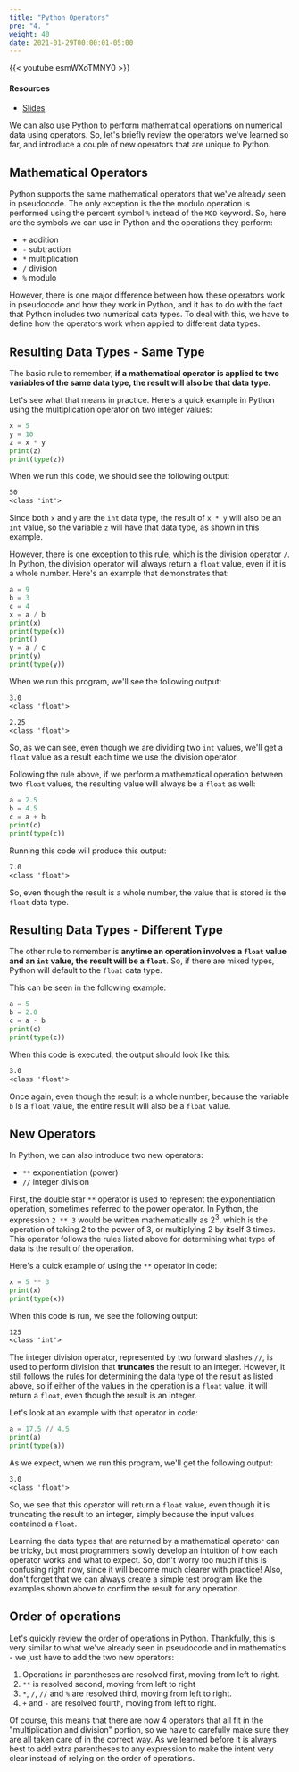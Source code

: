```yaml
---
title: "Python Operators"
pre: "4. "
weight: 40
date: 2021-01-29T00:00:01-05:00
---
```


{{< youtube esmWXoTMNY0 >}}

#### Resources

* <a href="slides" target="_blank">Slides</a>

We can also use Python to perform mathematical operations on numerical data using operators. So, let's briefly review the operators we've learned so far, and introduce a couple of new operators that are unique to Python. 

## Mathematical Operators

Python supports the same mathematical operators that we've already seen in pseudocode. The only exception is the the modulo operation is performed using the percent symbol `%` instead of the `MOD` keyword. So, here are the symbols we can use in Python and the operations they perform:

* `+` addition
* `-` subtraction
* `*` multiplication
* `/` division
* `%` modulo

However, there is one major difference between how these operators work in pseudocode and how they work in Python, and it has to do with the fact that Python includes two numerical data types. To deal with this, we have to define how the operators work when applied to different data types.

## Resulting Data Types - Same Type

The basic rule to remember, **if a mathematical operator is applied to two variables of the same data type, the result will also be that data type.**

Let's see what that means in practice. Here's a quick example in Python using the multiplication operator on two integer values:

```python
x = 5
y = 10
z = x * y
print(z)
print(type(z))
```

When we run this code, we should see the following output:

```tex
50
<class 'int'>
```

Since both `x` and `y` are the `int` data type, the result of `x * y` will also be an `int` value, so the variable `z` will have that data type, as shown in this example.

However, there is one exception to this rule, which is the division operator `/`. In Python, the division operator will always return a `float` value, even if it is a whole number. Here's an example that demonstrates that:

```python
a = 9
b = 3
c = 4
x = a / b
print(x)
print(type(x))
print()
y = a / c
print(y)
print(type(y))
```

When we run this program, we'll see the following output:

```tex
3.0
<class 'float'>

2.25
<class 'float'>
```

So, as we can see, even though we are dividing two `int` values, we'll get a `float` value as a result each time we use the division operator.

Following the rule above, if we perform a mathematical operation between two `float` values, the resulting value will always be a `float` as well:

```python
a = 2.5
b = 4.5
c = a + b
print(c)
print(type(c))
```

Running this code will produce this output:

```tex
7.0
<class 'float'>
```

So, even though the result is a whole number, the value that is stored is the `float` data type.

## Resulting Data Types - Different Type

The other rule to remember is **anytime an operation involves a `float` value and an `int` value, the result will be a `float`**. So, if there are mixed types, Python will default to the `float` data type.

This can be seen in the following example:

```python
a = 5
b = 2.0
c = a - b
print(c)
print(type(c))
```

When this code is executed, the output should look like this:

```tex
3.0
<class 'float'>
```

Once again, even though the result is a whole number, because the variable `b` is a `float` value, the entire result will also be a `float` value. 

## New Operators

In Python, we can also introduce two new operators:

* `**` exponentiation (power)
* `//` integer division

First, the double star `**` operator is used to represent the exponentiation operation, sometimes referred to the power operator. In Python, the expression `2 ** 3` would be written mathematically as $2^3$, which is the operation of taking $2$ to the power of $3$, or multiplying $2$ by itself $3$ times. This operator follows the rules listed above for determining what type of data is the result of the operation.

Here's a quick example of using the `**` operator in code:

```python
x = 5 ** 3
print(x)
print(type(x))
```

When this code is run, we see the following output:

```tex
125
<class 'int'>
```

The integer division operator, represented by two forward slashes `//`, is used to perform division that **truncates** the result to an integer. However, it still follows the rules for determining the data type of the result as listed above, so if either of the values in the operation is a `float` value, it will return a `float`, even though the result is an integer.

Let's look at an example with that operator in code:

```python
a = 17.5 // 4.5
print(a)
print(type(a))
```

As we expect, when we run this program, we'll get the following output:

```tex
3.0
<class 'float'>
```

So, we see that this operator will return a `float` value, even though it is truncating the result to an integer, simply because the input values contained a `float`. 

Learning the data types that are returned by a mathematical operator can be tricky, but most programmers slowly develop an intuition of how each operator works and what to expect. So, don't worry too much if this is confusing right now, since it will become much clearer with practice! Also, don't forget that we can always create a simple test program like the examples shown above to confirm the result for any operation.  

## Order of operations

Let's quickly review the order of operations in Python. Thankfully, this is very similar to what we've already seen in pseudocode and in mathematics - we just have to add the two new operators:

1. Operations in parentheses are resolved first, moving from left to right.
1. `**` is resolved second, moving from left to right 
1. `*`, `/`, `//` and `%` are resolved third, moving from left to right.
1. `+` and `-` are resolved fourth, moving from left to right.

Of course, this means that there are now 4 operators that all fit in the "multiplication and division" portion, so we have to carefully make sure they are all taken care of in the correct way. As we learned before it is always best to add extra parentheses to any expression to make the intent very clear instead of relying on the order of operations.